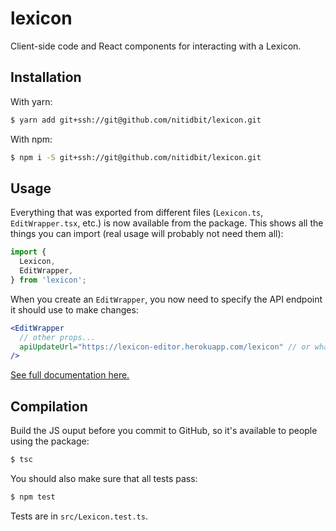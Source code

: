 lexicon
=======

Client-side code and React components for interacting with a Lexicon.

## Installation

With yarn:

```sh
$ yarn add git+ssh://git@github.com/nitidbit/lexicon.git
```

With npm:

```sh
$ npm i -S git+ssh://git@github.com/nitidbit/lexicon.git
```

## Usage

Everything that was exported from different files (`Lexicon.ts`, `EditWrapper.tsx`, etc.) is now available from the package. This shows all the things you can import (real usage will probably not need them all):

```ts
import {
  Lexicon,
  EditWrapper,
} from 'lexicon';
```

When you create an `EditWrapper`, you now need to specify the API endpoint it should use to make changes:

```jsx
<EditWrapper
  // other props...
  apiUpdateUrl="https://lexicon-editor.herokuapp.com/lexicon" // or whatever the correct URL is
/>
```

[See full documentation here.](docs.md)

## Compilation

Build the JS ouput before you commit to GitHub, so it's available to people using the package:

```sh
$ tsc
```

You should also make sure that all tests pass:

```sh
$ npm test
```

Tests are in `src/Lexicon.test.ts`.
